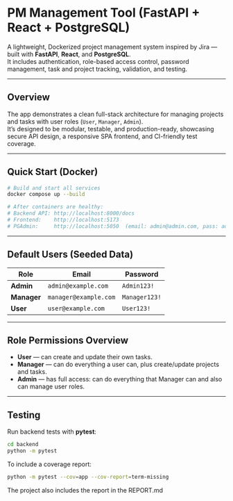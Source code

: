 # PM Management Tool (FastAPI + React + PostgreSQL)

A lightweight, Dockerized project management system inspired by Jira — built with **FastAPI**, **React**, and **PostgreSQL**.  
It includes authentication, role-based access control, password management, task and project tracking, validation, and testing.  

---

## Overview

The app demonstrates a clean full-stack architecture for managing projects and tasks with user roles (`User`, `Manager`, `Admin`).  
It’s designed to be modular, testable, and production-ready, showcasing secure API design, a responsive SPA frontend, and CI-friendly test coverage.

---

## Quick Start (Docker)

```bash
# Build and start all services
docker compose up --build

# After containers are healthy:
# Backend API: http://localhost:8000/docs
# Frontend:    http://localhost:5173
# PGAdmin:     http://localhost:5050  (email: admin@admin.com, pass: admin)

```
---

## Default Users (Seeded Data)

| Role | Email | Password |
|------|--------|-----------|
| **Admin** | `admin@example.com` | `Admin123!` |
| **Manager** | `manager@example.com` | `Manager123!` |
| **User** | `user@example.com` | `User123!` |

---

## Role Permissions Overview

- **User** — can create and update their own tasks.  
- **Manager** — can do everything a user can, plus create/update projects and tasks.  
- **Admin** — has full access: can do everything that Manager can and also can manage user roles.  

---

## Testing

Run backend tests with **pytest**:

```bash
cd backend
python -m pytest
```

To include a coverage report:
```bash
python -m pytest --cov=app --cov-report=term-missing
```

The project also includes the report in the REPORT.md
